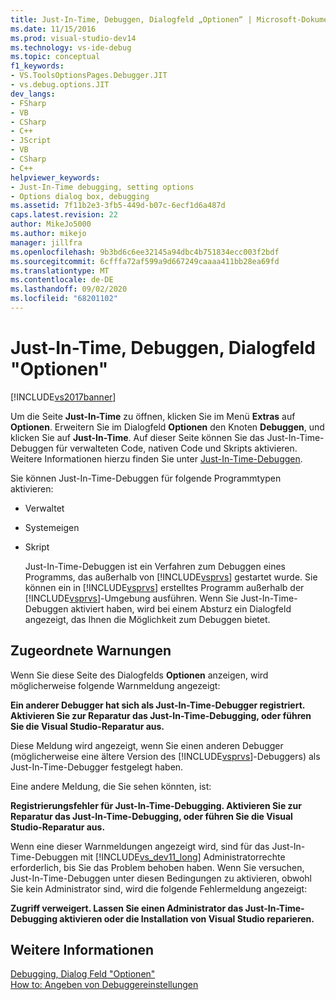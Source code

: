 ```yaml
---
title: Just-In-Time, Debuggen, Dialogfeld „Optionen“ | Microsoft-Dokumentation
ms.date: 11/15/2016
ms.prod: visual-studio-dev14
ms.technology: vs-ide-debug
ms.topic: conceptual
f1_keywords:
- VS.ToolsOptionsPages.Debugger.JIT
- vs.debug.options.JIT
dev_langs:
- FSharp
- VB
- CSharp
- C++
- JScript
- VB
- CSharp
- C++
helpviewer_keywords:
- Just-In-Time debugging, setting options
- Options dialog box, debugging
ms.assetid: 7f11b2e3-3fb5-449d-b07c-6ecf1d6a487d
caps.latest.revision: 22
author: MikeJo5000
ms.author: mikejo
manager: jillfra
ms.openlocfilehash: 9b3bd6c6ee32145a94dbc4b751834ecc003f2bdf
ms.sourcegitcommit: 6cfffa72af599a9d667249caaaa411bb28ea69fd
ms.translationtype: MT
ms.contentlocale: de-DE
ms.lasthandoff: 09/02/2020
ms.locfileid: "68201102"
---
```

# <a name="just-in-time-debugging-options-dialog-box"></a>Just-In-Time, Debuggen, Dialogfeld "Optionen"
[!INCLUDE[vs2017banner](../includes/vs2017banner.md)]

Um die Seite **Just-In-Time** zu öffnen, klicken Sie im Menü **Extras** auf **Optionen**. Erweitern Sie im Dialogfeld **Optionen** den Knoten **Debuggen**, und klicken Sie auf **Just-In-Time**. Auf dieser Seite können Sie das Just-In-Time-Debuggen für verwalteten Code, nativen Code und Skripts aktivieren. Weitere Informationen hierzu finden Sie unter [Just-In-Time-Debuggen](../debugger/just-in-time-debugging-in-visual-studio.md).  
  
 Sie können Just-In-Time-Debuggen für folgende Programmtypen aktivieren:  
  
- Verwaltet  
  
- Systemeigen  
  
- Skript  
  
  Just-In-Time-Debuggen ist ein Verfahren zum Debuggen eines Programms, das außerhalb von [!INCLUDE[vsprvs](../includes/vsprvs-md.md)] gestartet wurde. Sie können ein in [!INCLUDE[vsprvs](../includes/vsprvs-md.md)] erstelltes Programm außerhalb der [!INCLUDE[vsprvs](../includes/vsprvs-md.md)]-Umgebung ausführen. Wenn Sie Just-In-Time-Debuggen aktiviert haben, wird bei einem Absturz ein Dialogfeld angezeigt, das Ihnen die Möglichkeit zum Debuggen bietet.  
  
## <a name="associated-warnings"></a>Zugeordnete Warnungen  
 Wenn Sie diese Seite des Dialogfelds **Optionen** anzeigen, wird möglicherweise folgende Warnmeldung angezeigt:  
  
 **Ein anderer Debugger hat sich als Just-In-Time-Debugger registriert. Aktivieren Sie zur Reparatur das Just-In-Time-Debugging, oder führen Sie die Visual Studio-Reparatur aus.**  
  
 Diese Meldung wird angezeigt, wenn Sie einen anderen Debugger (möglicherweise eine ältere Version des [!INCLUDE[vsprvs](../includes/vsprvs-md.md)]-Debuggers) als Just-In-Time-Debugger festgelegt haben.  
  
 Eine andere Meldung, die Sie sehen könnten, ist:  
  
 **Registrierungsfehler für Just-In-Time-Debugging. Aktivieren Sie zur Reparatur das Just-In-Time-Debugging, oder führen Sie die Visual Studio-Reparatur aus.**  
  
 Wenn eine dieser Warnmeldungen angezeigt wird, sind für das Just-In-Time-Debuggen mit [!INCLUDE[vs_dev11_long](../includes/vs-dev11-long-md.md)] Administratorrechte erforderlich, bis Sie das Problem behoben haben. Wenn Sie versuchen, Just-In-Time-Debuggen unter diesen Bedingungen zu aktivieren, obwohl Sie kein Administrator sind, wird die folgende Fehlermeldung angezeigt:  
  
 **Zugriff verweigert. Lassen Sie einen Administrator das Just-In-Time-Debugging aktivieren oder die Installation von Visual Studio reparieren.**  
  
## <a name="see-also"></a>Weitere Informationen  
 [Debugging, Dialog Feld "Optionen"](../debugger/debugging-options-dialog-box.md)   
 [How to: Angeben von Debuggereinstellungen](../debugger/how-to-specify-debugger-settings.md)
